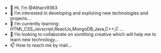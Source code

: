 - 👋 Hi, I’m @Atharv9363
- 👀 I’m interested in developing and exploring new technologies and projects...
- 🌱 I’m currently learning HTML,CSS,Javscript,ReactJs,MongoDB,Java,C++,C ...
- 💞️ I’m looking to collaborate on somthing creative which will help me to learn new technology...
- 📫 How to reach me by mail...

<!---
Atharv9363/Atharv9363 is a ✨ special ✨ repository because its `README.md` (this file) appears on your GitHub profile.
You can click the Preview link to take a look at your changes.
--->
